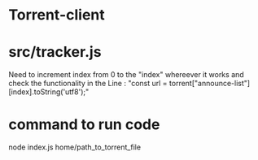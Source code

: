 # Torrent-client

# src/tracker.js 
Need to increment index from 0 to the "index" whereever it works  and check the functionality in the 
Line : "const url = torrent["announce-list"][index].toString('utf8');"

# command to run code
 node index.js home/path_to_torrent_file
